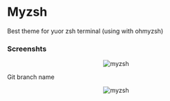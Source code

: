 # Myzsh

Best theme for yuor zsh terminal (using with ohmyzsh)

### Screenshts 

<p align="center"> <img alt="myzsh" src="https://raw.githubusercontent.com/jakbin/myzsh/main/screenshots/2021-06-21_13-58.png"> </p>

Git branch name

<p align="center"> <img alt="myzsh" src="https://raw.githubusercontent.com/jakbin/myzsh/raw/main/screenshots/2021-06-21_14-02.png"> </p>
